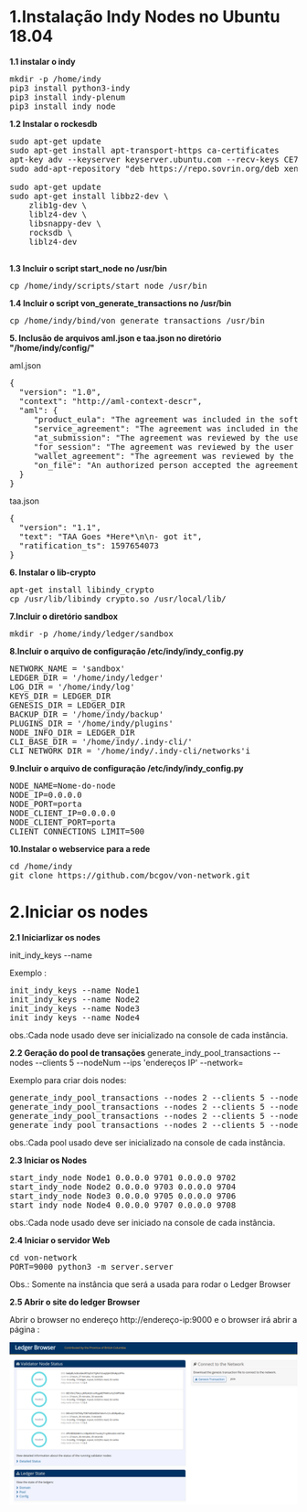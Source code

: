 # 1.Instalação Indy Nodes no Ubuntu 18.04

**1.1 instalar o indy**
<pre>
mkdir -p /home/indy
pip3 install python3-indy
pip3 install indy-plenum
pip3 install indy_node
</pre>

**1.2 Instalar o rockesdb**
<pre>
sudo apt-get update
sudo apt-get install apt-transport-https ca-certificates
apt-key adv --keyserver keyserver.ubuntu.com --recv-keys CE7709D068DB5E88
sudo add-apt-repository "deb https://repo.sovrin.org/deb xenial master"

sudo apt-get update
sudo apt-get install libbz2-dev \
    zlib1g-dev \
    liblz4-dev \
    libsnappy-dev \
    rocksdb \
    liblz4-dev

</pre>

**1.3 Incluir o script start_node no /usr/bin**
<pre>
cp /home/indy/scripts/start_node /usr/bin
</pre>

**1.4 Incluir o script von_generate_transactions  no /usr/bin**
<pre>
cp /home/indy/bind/von_generate_transactions /usr/bin
</pre>

**5. Inclusão de arquivos aml.json e taa.json no diretório "/home/indy/config/"**

aml.json
<pre>
{
  "version": "1.0",
  "context": "http://aml-context-descr",
  "aml": {
     "product_eula": "The agreement was included in the software product’s terms and conditions as part of a license to the end user.",
     "service_agreement": "The agreement was included in the terms and conditions the user accepted as part of contracting a service.",
     "at_submission": "The agreement was reviewed by the user and accepted at the time of submission of this transaction.",
     "for_session": "The agreement was reviewed by the user and accepted at some point in the user’s session prior to submission.",
     "wallet_agreement": "The agreement was reviewed by the user and this affirmation was persisted in the user’s wallet for use during submission.",
     "on_file": "An authorized person accepted the agreement, and such acceptance is on file with the user’s organization."
  }
}
</pre>

taa.json
<pre>
{
  "version": "1.1",
  "text": "TAA Goes *Here*\n\n- got it",
  "ratification_ts": 1597654073
}
</pre>

**6. Instalar o lib-crypto**
<pre>
apt-get install libindy_crypto
cp /usr/lib/libindy_crypto.so /usr/local/lib/
</pre>

**7.Incluir o diretório sandbox**
<pre>
mkdir -p /home/indy/ledger/sandbox
</pre>

**8.Incluir o arquivo de configuração /etc/indy/indy_config.py**

<pre>
NETWORK_NAME = 'sandbox'
LEDGER_DIR = '/home/indy/ledger'
LOG_DIR = '/home/indy/log'
KEYS_DIR = LEDGER_DIR
GENESIS_DIR = LEDGER_DIR
BACKUP_DIR = '/home/indy/backup'
PLUGINS_DIR = '/home/indy/plugins'
NODE_INFO_DIR = LEDGER_DIR
CLI_BASE_DIR = '/home/indy/.indy-cli/'
CLI_NETWORK_DIR = '/home/indy/.indy-cli/networks'i
</pre>

**9.Incluir o arquivo de configuração /etc/indy/indy_config.py**

<pre>
NODE_NAME=Nome-do-node
NODE_IP=0.0.0.0
NODE_PORT=porta
NODE_CLIENT_IP=0.0.0.0
NODE_CLIENT_PORT=porta
CLIENT_CONNECTIONS_LIMIT=500
</pre>

**10.Instalar o webservice para a rede**
<pre>
cd /home/indy
git clone https://github.com/bcgov/von-network.git
</pre>

# 2.Iniciar os nodes

**2.1 Iniciarlizar os nodes**

init_indy_keys --name <Nome do Node>

Exemplo :
<pre>
init_indy_keys --name Node1
init_indy_keys --name Node2
init_indy_keys --name Node3
init_indy_keys --name Node4
</pre>
obs.:Cada node usado deve ser inicializado na console de cada instância.


**2.2 Geração do pool de transações**
generate_indy_pool_transactions --nodes <quantidade-de-nodes> --clients 5 --nodeNum <numero do node> --ips 'endereços IP' --network=<nome-da-rede>

Exemplo para criar dois nodes: 
<pre>
generate_indy_pool_transactions --nodes 2 --clients 5 --nodeNum 1 --ips '192.168.2.2,192.168.2.3,192.168.2.4.192.168.2.3' --network=sandbox
generate_indy_pool_transactions --nodes 2 --clients 5 --nodeNum 2 --ips '192.168.2.2,192.168.2.3,192.168.2.4.192.168.2.3' --network=sandbox
generate_indy_pool_transactions --nodes 2 --clients 5 --nodeNum 3 --ips '192.168.2.2,192.168.2.3,192.168.2.4.192.168.2.3' --network=sandbox
generate_indy_pool_transactions --nodes 2 --clients 5 --nodeNum 4 --ips '192.168.2.2,192.168.2.3,192.168.2.4.192.168.2.3' --network=sandbox
</pre>

obs.:Cada pool usado deve ser inicializado na console de cada instância.

**2.3 Iniciar os Nodes**
<pre>
start_indy_node Node1 0.0.0.0 9701 0.0.0.0 9702
start_indy_node Node2 0.0.0.0 9703 0.0.0.0 9704
start_indy_node Node3 0.0.0.0 9705 0.0.0.0 9706
start_indy_node Node4 0.0.0.0 9707 0.0.0.0 9708
</pre>

obs.:Cada node usado deve ser iniciado na console de cada instância.


**2.4 Iniciar o servidor Web**

<pre>
cd von-network
PORT=9000 python3 -m server.server
</pre>
Obs.: Somente na instância que será a usada para rodar o Ledger Browser

**2.5 Abrir o site do ledger Browser**

Abrir o browser no endereço http://endereço-ip:9000 e o browser irá abrir a página :


![Ledger-browser](ledger.png)
